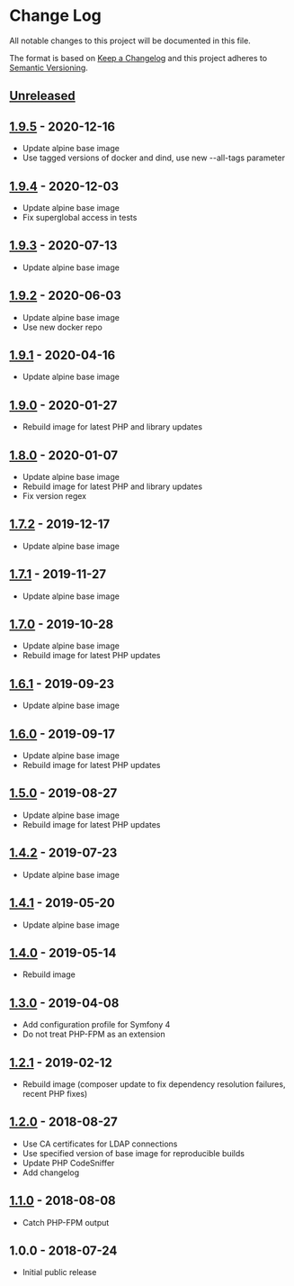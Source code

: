 # Change Log
All notable changes to this project will be documented in this file.

The format is based on [Keep a Changelog](http://keepachangelog.com/)
and this project adheres to [Semantic Versioning](http://semver.org/).

## [Unreleased]

## [1.9.5] - 2020-12-16
- Update alpine base image
- Use tagged versions of docker and dind, use new --all-tags parameter

## [1.9.4] - 2020-12-03
- Update alpine base image
- Fix superglobal access in tests

## [1.9.3] - 2020-07-13
- Update alpine base image

## [1.9.2] - 2020-06-03
- Update alpine base image
- Use new docker repo

## [1.9.1] - 2020-04-16
- Update alpine base image

## [1.9.0] - 2020-01-27
- Rebuild image for latest PHP and library updates

## [1.8.0] - 2020-01-07
- Update alpine base image
- Rebuild image for latest PHP and library updates
- Fix version regex

## [1.7.2] - 2019-12-17
- Update alpine base image

## [1.7.1] - 2019-11-27
- Update alpine base image

## [1.7.0] - 2019-10-28
- Update alpine base image
- Rebuild image for latest PHP updates

## [1.6.1] - 2019-09-23
- Update alpine base image

## [1.6.0] - 2019-09-17
- Update alpine base image
- Rebuild image for latest PHP updates

## [1.5.0] - 2019-08-27
- Update alpine base image
- Rebuild image for latest PHP updates

## [1.4.2] - 2019-07-23
- Update alpine base image

## [1.4.1] - 2019-05-20
- Update alpine base image

## [1.4.0] - 2019-05-14
- Rebuild image

## [1.3.0] - 2019-04-08
- Add configuration profile for Symfony 4
- Do not treat PHP-FPM as an extension

## [1.2.1] - 2019-02-12
- Rebuild image (composer update to fix dependency resolution failures, recent PHP fixes)

## [1.2.0] - 2018-08-27
- Use CA certificates for LDAP connections
- Use specified version of base image for reproducible builds
- Update PHP CodeSniffer
- Add changelog

## [1.1.0] - 2018-08-08
- Catch PHP-FPM output

## 1.0.0 - 2018-07-24
- Initial public release

[Unreleased]: https://github.com/gmitirol/alpine38-php72/compare/1.9.5...HEAD
[1.9.5]: https://github.com/gmitirol/alpine38-php72/compare/1.9.4...1.9.5
[1.9.4]: https://github.com/gmitirol/alpine38-php72/compare/1.9.3...1.9.4
[1.9.3]: https://github.com/gmitirol/alpine38-php72/compare/1.9.2...1.9.3
[1.9.2]: https://github.com/gmitirol/alpine38-php72/compare/1.9.1...1.9.2
[1.9.1]: https://github.com/gmitirol/alpine38-php72/compare/1.9.0...1.9.1
[1.9.0]: https://github.com/gmitirol/alpine38-php72/compare/1.8.0...1.9.0
[1.8.0]: https://github.com/gmitirol/alpine38-php72/compare/1.7.2...1.8.0
[1.7.2]: https://github.com/gmitirol/alpine38-php72/compare/1.7.1...1.7.2
[1.7.1]: https://github.com/gmitirol/alpine38-php72/compare/1.7.0...1.7.1
[1.7.0]: https://github.com/gmitirol/alpine38-php72/compare/1.6.1...1.7.0
[1.6.1]: https://github.com/gmitirol/alpine38-php72/compare/1.6.0...1.6.1
[1.6.0]: https://github.com/gmitirol/alpine38-php72/compare/1.5.0...1.6.0
[1.5.0]: https://github.com/gmitirol/alpine38-php72/compare/1.4.2...1.5.0
[1.4.2]: https://github.com/gmitirol/alpine38-php72/compare/1.4.1...1.4.2
[1.4.1]: https://github.com/gmitirol/alpine38-php72/compare/1.4.0...1.4.1
[1.4.0]: https://github.com/gmitirol/alpine38-php72/compare/1.3.0...1.4.0
[1.3.0]: https://github.com/gmitirol/alpine38-php72/compare/1.2.0...1.3.0
[1.2.1]: https://github.com/gmitirol/alpine38-php72/compare/1.2.0...1.2.1
[1.2.0]: https://github.com/gmitirol/alpine38-php72/compare/1.1.0...1.2.0
[1.1.0]: https://github.com/gmitirol/alpine38-php72/compare/1.0.0...1.1.0
